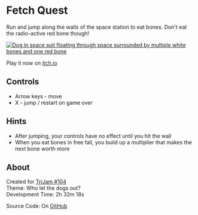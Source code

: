 # Fetch Quest
Run and jump along the walls of the space station to eat bones. 
Don't eat the radio-active red bone though!

[![Dog in space suit floating through space surrounded by multiple white bones and one red bone](screenshots/cover.png)](https://caterpillargames.itch.io/fetch-quest)

Play it now on [itch.io](https://caterpillargames.itch.io/fetch-quest)

## Controls
* Arrow keys - move
* X - jump / restart on game over


## Hints
* After jumping, your controls have no effect until you hit the wall
* When you eat bones in free fall, you build up a multiplier that makes the next bone worth more



## About
<!--BEGIN TRIJAM-->
Created for [TriJam #104](https://itch.io/jam/trijam-104/entries)  
Theme: Who let the dogs out?  
Development Time: 2h 32m 18s  
<!--END TRIJAM-->

Source Code: On [GitHub](https://github.com/CaterpillarGames/pico8-games/tree/master/carts/fetch-quest)


